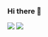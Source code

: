 ### Hi there 👋

![](https://raw.githubusercontent.com/13011brett/github-stats/master/generated/overview.svg#gh-dark-mode-only)
![](https://raw.githubusercontent.com/13011brett/github-stats/master/generated/overview.svg#gh-light-mode-only)


<!--
**13011brett/13011brett** is a ✨ _special_ ✨ repository because its `README.md` (this file) appears on your GitHub profile.

Here are some ideas to get you started:

- 🔭 I’m currently working on ...
- 🌱 I’m currently learning ...
- 👯 I’m looking to collaborate on ...
- 🤔 I’m looking for help with ...
- 💬 Ask me about ...
- 📫 How to reach me: ...
- 😄 Pronouns: ...
- ⚡ Fun fact: ...
-->
